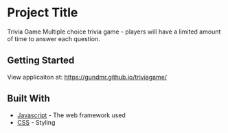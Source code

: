 # Project Title
Trivia Game
Multiple choice trivia game - players will have a limited amount of time to answer each question. 

## Getting Started
View applicaiton at: https://gundmr.github.io/triviagame/

## Built With

* [Javascript](https://www.javascript.com/) - The web framework used
* [CSS](https://developer.mozilla.org/en-US/docs/Web/CSS) - Styling
